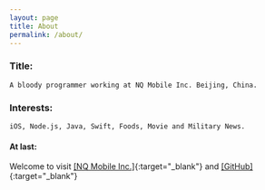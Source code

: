 ```yaml
---
layout: page
title: About
permalink: /about/
---
```


### Title:

	A bloody programmer working at NQ Mobile Inc. Beijing, China.

### Interests: 

	iOS, Node.js, Java, Swift, Foods, Movie and Military News.

#### At last:

Welcome to visit [[NQ Mobile Inc.]](http://www.nq.com){:target="_blank"} and [[GitHub]](https://github.com/majinshou){:target="_blank"}
